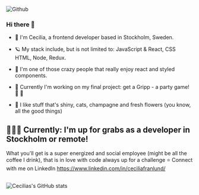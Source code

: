 ![Github](https://user-images.githubusercontent.com/105229808/200346827-71fa35bc-f651-4654-b18b-b8a24ae51d40.png)

### Hi there 👋

- 👋 I'm Cecilia, a frontend developer based in Stockholm, Sweden.
- 🪐 My stack include, but is not limited to: JavaScript & React, CSS HTML, Node, Redux.
- 👻 I'm one of those crazy people that really enjoy react and styled components.

- 🌱 Currently I'm  working on my final project: get a Gripp -  a party game! 🎉 👀
- 💎 I like stuff that's shiny, cats, champagne and fresh flowers (you know, all the good things)


## 🙋🏻‍♀️ Currently: I'm up for grabs as a developer in Stockholm or remote!
What you'll get is a super energized and social employee (might be all the coffee I drink), that is in love
with code always up for a challenge ⭐️
Connect with me on LinkedIn https://www.linkedin.com/in/ceciliafranlund/

##
![Cecilias's GitHub stats](https://github-readme-stats.vercel.app/api?username=sneezan&show_icons=true&theme=transparent)
<!--
**Sneezan/Sneezan** is a ✨ _special_ ✨ repository because its `README.md` (this file) appears on your GitHub profile.

Here are some ideas to get you started:

- 🔭 I’m currently working on ...
- 🌱 I’m currently learning ...
- 👯 I’m looking to collaborate on ...
- 🤔 I’m looking for help with ...
- 💬 Ask me about ...
- 📫 How to reach me: ...
- 😄 Pronouns: ...
- ⚡ Fun fact: ...
-->
